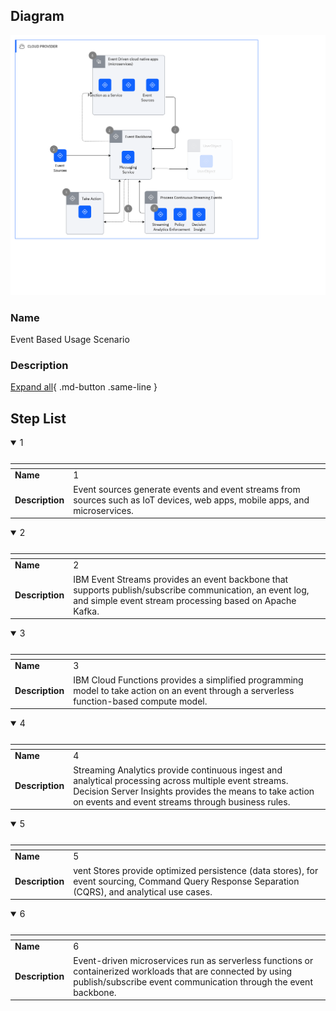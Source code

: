 
## Diagram

![Event Based Usage Scenario](../img/aodusagescenario_2Pehk6XxmV6_B18mG8_Wo.png)

### Name


Event Based Usage Scenario


### Description



[Expand all](#){ .md-button .same-line }

## Step List


    

<details open markdown=1>
<summary markdown="span">1</summary>

<table>
    <caption></caption>
    <thead>
        <tr>
            <th></th>
            <th></th>
        </tr>
    </thead>
    <tr>
        <td> <strong>Name</strong> </td>
        <td>1</td>
    </tr>
    <tr>
        <td> <strong>Description</strong> </td>
        <td>Event sources generate events and event streams from sources such as IoT devices, web apps, mobile apps, and microservices.</td>
    </tr>
</table>


</details>


    

<details open markdown=1>
<summary markdown="span">2</summary>

<table>
    <caption></caption>
    <thead>
        <tr>
            <th></th>
            <th></th>
        </tr>
    </thead>
    <tr>
        <td> <strong>Name</strong> </td>
        <td>2</td>
    </tr>
    <tr>
        <td> <strong>Description</strong> </td>
        <td>IBM Event Streams provides an event backbone that supports publish/subscribe communication, an event log, and simple event stream processing based on Apache Kafka.</td>
    </tr>
</table>


</details>


    

<details open markdown=1>
<summary markdown="span">3</summary>

<table>
    <caption></caption>
    <thead>
        <tr>
            <th></th>
            <th></th>
        </tr>
    </thead>
    <tr>
        <td> <strong>Name</strong> </td>
        <td>3</td>
    </tr>
    <tr>
        <td> <strong>Description</strong> </td>
        <td>IBM Cloud Functions provides a simplified programming model to take action on an event through a serverless function-based compute model.</td>
    </tr>
</table>


</details>


    

<details open markdown=1>
<summary markdown="span">4</summary>

<table>
    <caption></caption>
    <thead>
        <tr>
            <th></th>
            <th></th>
        </tr>
    </thead>
    <tr>
        <td> <strong>Name</strong> </td>
        <td>4</td>
    </tr>
    <tr>
        <td> <strong>Description</strong> </td>
        <td>Streaming Analytics provide continuous ingest and analytical processing across multiple event streams. Decision Server Insights provides the means to take action on events and event streams through business rules.</td>
    </tr>
</table>


</details>


    

<details open markdown=1>
<summary markdown="span">5</summary>

<table>
    <caption></caption>
    <thead>
        <tr>
            <th></th>
            <th></th>
        </tr>
    </thead>
    <tr>
        <td> <strong>Name</strong> </td>
        <td>5</td>
    </tr>
    <tr>
        <td> <strong>Description</strong> </td>
        <td>vent Stores provide optimized persistence (data stores), for event sourcing, Command Query Response Separation (CQRS), and analytical use cases.</td>
    </tr>
</table>


</details>


    

<details open markdown=1>
<summary markdown="span">6</summary>

<table>
    <caption></caption>
    <thead>
        <tr>
            <th></th>
            <th></th>
        </tr>
    </thead>
    <tr>
        <td> <strong>Name</strong> </td>
        <td>6</td>
    </tr>
    <tr>
        <td> <strong>Description</strong> </td>
        <td>Event-driven microservices run as serverless functions or containerized workloads that are connected by using publish/subscribe event communication through the event backbone.</td>
    </tr>
</table>


</details>


    


